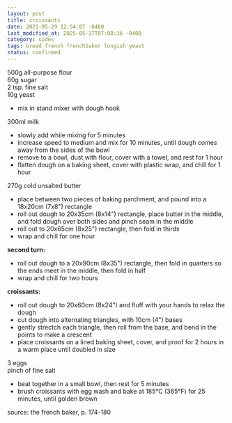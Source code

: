 ```yaml
---
layout: post
title: croissants
date: 2021-05-29 12:54:07 -0400
last_modified_at: 2025-05-17T07:08:36 -0400
category: sides
tags: bread french frenchbaker longish yeast
status: confirmed
---
```


500g all-purpose flour  
60g sugar  
2 tsp. fine salt  
10g yeast  
* mix in stand mixer with dough hook

300ml milk  
* slowly add while mixing for 5 minutes
* increase speed to medium and mix for 10 minutes, until dough comes away from the
  sides of the bowl
* remove to a bowl, dust with flour, cover with a towel, and rest for 1 hour
* flatten dough on a baking sheet, cover with plastic wrap, and chill for 1 hour

270g cold unsalted butter  
* place between two pieces of baking parchment, and pound into a 18x20cm (7x8")
  rectangle
* roll out dough to 20x35cm (8x14") rectangle, place butter in the middle, and fold
  dough over both sides and pinch seam in the middle
* roll out to 20x65cm (8x25") rectangle, then fold in thirds
* wrap and chill for one hour

**second turn:**

* roll out dough to a 20x90cm (8x35") rectangle, then fold in quarters so the ends
  meet in the middle, then fold in half
* wrap and chill for two hours

**croissants:**

* roll out dough to 20x60cm (8x24") and fluff with your hands to relax the dough
* cut dough into alternating triangles, with 10cm (4") bases
* gently strectch each triangle, then roll from the base, and bend in the points
  to make a crescent
* place croissants on a lined baking sheet, cover, and proof for 2 hours in a warm
  place until doubled in size

3 eggs  
pinch of fine salt  
* beat together in a small bowl, then rest for 5 minutes
* brush croissants with egg wash and bake at 185°C (365°F) for 25 minutes, until
  golden brown

source: the french baker, p. 174-180
